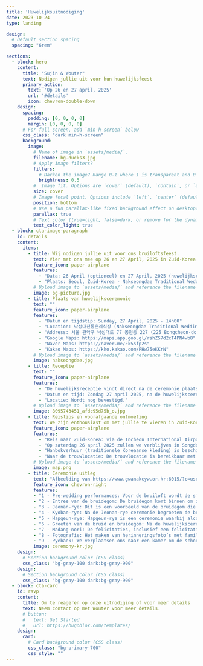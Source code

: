 ```yaml
---
title: 'Huwelijksuitnodiging'
date: 2023-10-24
type: landing

design:
  # Default section spacing
  spacing: "6rem"

sections:
  - block: hero
    content:
      title: "Sujin & Wouter"
      text: Nodigen jullie uit voor hun huwelijksfeest
      primary_action:
        text: 'Op 26 en 27 april, 2025'
        url: '#details'
        icon: chevron-double-down
    design:
      spacing:
        padding: [0, 0, 0, 0]
        margin: [0, 0, 0, 0]
      # For full-screen, add `min-h-screen` below
      css_class: "dark min-h-screen"
      background:
        image:
          # Name of image in `assets/media/`.
          filename: bg-ducks3.jpg
          # Apply image filters?
          filters:
            # Darken the image? Range 0-1 where 1 is transparent and 0 is opaque.
            brightness: 0.5
          #  Image fit. Options are `cover` (default), `contain`, or `actual` size.
          size: cover
          # Image focal point. Options include `left`, `center` (default), or `right`.
          position: bottom
          # Use a fun parallax-like fixed background effect on desktop? true/false
          parallax: true
          # Text color (true=light, false=dark, or remove for the dynamic theme color).
          text_color_light: true
  - block: cta-image-paragraph
    id: details
    content:
      items:
        - title: Wij nodigen jullie uit voor ons bruiloftsfeest.
          text: Vier met ons mee op 26 en 27 April, 2025 in Zuid-Korea.
          feature_icon: paper-airplane
          features:
            - "Data: 26 April (optioneel) en 27 April, 2025 (huwelijksceremonie)"
            - "Plaats: Seoul, Zuid-Korea - Nakseongdae Traditional Wedding Hall"
          # Upload image to `assets/media/` and reference the filename here
          image: bg-picture.jpg
        - title: Plaats van huwelijksceremonie
          text: ""
          feature_icon: paper-airplane
          features:
            - "Datum en tijdstip: Sunday, 27 April, 2025 - 14h00"
            - "Location: 낙성대전통혼례식장 (Nakseongdae Traditional Wedding Hall)"
            - "Address: 서울 관악구 낙성대로 77 봉천동 227 (225 Bongcheon-dong, Gwanak-gu, Seoul, South Korea)"
            - "Google Maps: https://maps.app.goo.gl/rshZS7d2cT4PN4wb8"
            - "Naver Maps: https://naver.me/Fk5sfp2s"
            - "Kakao Maps: https://kko.kakao.com/PHw75eKKrN"
          # Upload image to `assets/media/` and reference the filename here
          image: nakseongdae.jpg
        - title: Receptie
          text: ""
          feature_icon: paper-airplane
          features:
            - "De huwelijksreceptie vindt direct na de ceremonie plaats."
            - "Datum en tijd: Zondag 27 april 2025, na de huwelijksceremonie."
            - "Locatie: Wordt nog bevestigd."
          # Upload image to `assets/media/` and reference the filename here
          image: 8095743451_afdc95d75b_o.jpg
        - title: Reistips en voorafgaande ontmoeting
          text: We zijn enthousiast om met jullie te vieren in Zuid-Korea! Hier is wat handige informatie voor je reisplanning. Meer details volgen snel.
          feature_icon: paper-airplane
          features:
            - "Reis naar Zuid-Korea: via de Incheon International Airport (ICN), de belangrijkste luchthaven die Seoul bedient. Kom een dag of twee van tevoren."
            - "Op zaterdag 26 april 2025 zullen we verblijven in Songdo, Incheon, vlakbij het Songdo Central Park. Je kan ons daar al ontmoeten en accommodatie in de buurt te boeken. Google Maps link: https://maps.app.goo.gl/xczv4udqwYuj7x186"
            - "Hanbokverhuur (traditionele Koreaanse kleding) is beschikbaar in Songdo of in het centrum van Seoul. Wij zullen ze dragen, maar het is volledig optioneel. Meer informatie volgt binnenkort!"
            - "Naar de trouwlocatie: De trouwlocatie is bereikbaar met het openbaar vervoer. Daarnaast regelen we een verzamelpunt voor groepsvervoer naar de locatie vanuit Songdo, Incheon."
          # Upload image to `assets/media/` and reference the filename here
          image: map.png
        - title: Ceremonie uitleg
          text: "Afbeelding van https://www.gwanakcyw.or.kr:6015/?c=user&mcd=gkd0002"
          feature_icon: chevron-right
          features:
          - "1 - Pre-wedding performances: Voor de bruiloft wordt de sfeer in de trouwzaal verhoogd en wordt de aankomende bruiloft aangekondigd. Er zijn optredens van pungmul, nabal, enz."
          - "2 - Entree van de bruidegom: De bruidegom komt binnen om zijn bruid te begroeten."
          - "3 - Jeonan-rye: Dit is een voorbeeld van de bruidegom die met zijn schoonvader naar het huis van de bruid gaat en een gans aan de moeder van de bruid geeft. De gans is een symbool van een belofte om de relatie voor de rest van het leven te behouden zodra een relatie is gevormd. Vroeger werd een levende gans gebruikt, maar tegenwoordig wordt in plaats daarvan een houten gans gebruikt."
          - "4 - Kyobae-rye: Na de Jeonan-rye ceremonie begroeten de bruidegom en de bruid elkaar voor het eerst in de uitnodigingshal, en de bruidegom en de bruid buigen voor elkaar. Met deze Gyobae ceremonie beloven de bruidegom en de bruid samen te leven voor honderd jaar."
          - "5 - Hapgeun-rye: Hapgeun-rye is een ceremonie waarbij alcohol in een beker en een kalebas wordt gegoten en apart wordt gedronken. De kalebas was oorspronkelijk één en werd in tweeën verdeeld, waarna de twee weer één worden, wat de eenheid van het paar symboliseert."
          - "6 - Groeten van de bruid en bruidegom: Na de huwelijksceremonie zijn alle formaliteiten van de huwelijksceremonie voorbij. De bruid en bruidegom drukken hun dankbaarheid uit naar de gasten die hen kwamen bezoeken."
          - "7 - Madang-nori: De felicitaties, inclusief een felicitatiesperformance die is voorbereid door de vrienden van de bruidegom en bruid, samen met samulnori en feestelijke dansen, zullen allemaal samen worden uitgevoerd."
          - "8 - Fotografie: Het maken van herinneringsfoto’s met familie, vrienden en kennissen."
          - "9 - Pyebaek: We verplaatsen ons naar een kamer om de schoonouders en familieleden te begroeten."
          image: ceremony-kr.jpg
    design:
      # Section background color (CSS class)
      css_class: "bg-gray-100 dark:bg-gray-900"     
    design:
      # Section background color (CSS class)
      css_class: "bg-gray-100 dark:bg-gray-900"
  - block: cta-card
    id: rsvp
    content:
      title: Om te reageren op onze uitnodiging of voor meer details
      text: Neem contact op met Wouter voor meer details.
      # button:
      #   text: Get Started
      #   url: https://hugoblox.com/templates/
    design:
      card:
        # Card background color (CSS class)
        css_class: "bg-primary-700"
        css_style: ""
---
```

